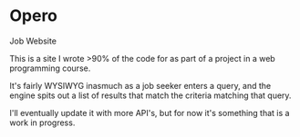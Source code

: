 # Opero
Job Website 

This is a site I wrote >90% of the code for as part of a project in a web programming course. 

It's fairly WYSIWYG inasmuch as a job seeker enters a query, and the engine spits out a list of results that match the criteria matching that query.

I'll eventually update it with more API's, but for now it's something that is a work in progress.


